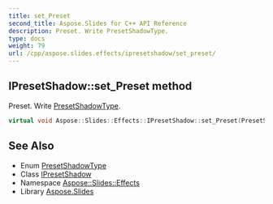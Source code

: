 ```yaml
---
title: set_Preset
second_title: Aspose.Slides for C++ API Reference
description: Preset. Write PresetShadowType.
type: docs
weight: 79
url: /cpp/aspose.slides.effects/ipresetshadow/set_preset/
---
```

## IPresetShadow::set_Preset method


Preset. Write [PresetShadowType](../../../aspose.slides/presetshadowtype/).

```cpp
virtual void Aspose::Slides::Effects::IPresetShadow::set_Preset(PresetShadowType value)=0
```

## See Also

* Enum [PresetShadowType](../../../aspose.slides/presetshadowtype/)
* Class [IPresetShadow](../)
* Namespace [Aspose::Slides::Effects](../../)
* Library [Aspose.Slides](../../../)
